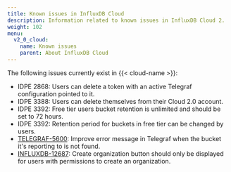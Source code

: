 ```yaml
---
title: Known issues in InfluxDB Cloud
description: Information related to known issues in InfluxDB Cloud 2.
weight: 102
menu:
  v2_0_cloud:
    name: Known issues
    parent: About InfluxDB Cloud
---
```


The following issues currently exist in {{< cloud-name >}}:

- IDPE 2868: Users can delete a token with an active Telegraf configuration pointed to it.
- IDPE 3388: Users can delete themselves from their Cloud 2.0 account.
- IDPE 3392: Free tier users bucket retention is unlimited and should be set to 72 hours.
- IDPE 3392: Retention period for buckets in free tier can be changed by users. 
- [TELEGRAF-5600](https://github.com/influxdata/telegraf/issues/5600): Improve error message in Telegraf when the bucket it's reporting to is not found.
- [INFLUXDB-12687](https://github.com/influxdata/influxdb/issues/12687): Create organization button should only be displayed for users with permissions to create an organization.
